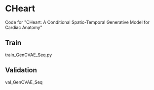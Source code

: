 # CHeart
Code for "CHeart: A Conditional Spatio-Temporal Generative Model for Cardiac Anatomy"


## Train
train_GenCVAE_Seq.py

## Validation
val_GenCVAE_Seq
